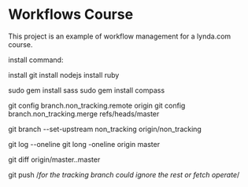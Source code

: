 # Workflows Course

This project is an example of workflow management for a lynda.com course.

install command:

install git
install nodejs
install ruby

sudo gem install sass
sudo gem install compass

 git config branch.non_tracking.remote origin
 git config branch.non_tracking.merge refs/heads/master

 git branch --set-upstream non_tracking origin/non_tracking

git log --oneline
git long -oneline origin master

git diff origin/master..master

git push  /*for the tracking branch could ignore the rest or fetch operate*/
